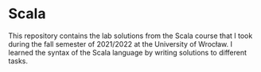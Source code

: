 # Scala

This repository contains the lab solutions from the Scala course that I took during the fall semester of 2021/2022 at the University of Wrocław. I learned the syntax of the Scala language by writing solutions to different tasks.
